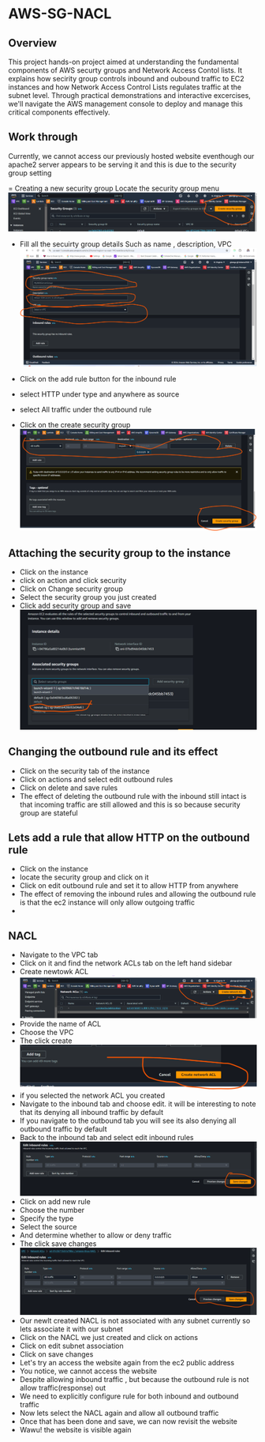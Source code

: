 # AWS-SG-NACL

## Overview

This project hands-on project aimed at understanding the fundamental components of AWS securty groups and Network Access Contol lists. It explains how secirity group controls inbound and oubound traffic to EC2 instances and how Network Access Control Lists regulates traffic at the subnet level. Through practical demonstrations and interactive excercises, we'll navigate the AWS management console to deploy and manage this critical components effectively.

## Work through

Currently, we cannot access our previously hosted website eventhough our apache2 server appears to be serving it and this is due to the security group setting

= Creating a new security group
Locate the security group menu
![Locate security menu](./images/locating_the_security_menu.png)

- Fill all the secuirty group details
  Such as name , description, VPC
![Details](./images/details.png)

- Click on the add rule button for the inbound rule
- select HTTP under type and anywhere as source
- select All traffic under the outbound rule
- Click on the create security group
![Seeting the rules ](./images/All.png)

## Attaching the security group to the instance

- Click on the instance
- click on action and click security
- Click on Change security group
- Select the security group you just created
- Click add security group and save
![Sselect and save the security group](./images/select_the_security_group.png)

## Changing the outbound rule and its effect

- Click on the security tab of the instance
- Click on actions and select edit outbound rules
- Click on delete and save rules
- The effect of deleting the outbound rule with the inbound still intact is that incoming traffic are still allowed
and this is so because security group are stateful

## Lets add a rule that allow HTTP on the outbound rule

- Click on the instance
- locate the security group and click on it
- Click on edit outbound rule and set it to allow HTTP from anywhere
- The effect of removing the inbound rules and allowing the outbound rule is that the ec2 instance will only allow outgoing traffic
-

## NACL

- Navigate to the VPC tab
- Click on it and find the network ACLs tab on the left hand sidebar
- Create newtowk ACL
![Create Network ACL](./images/create_NACLs.png)
- Provide the name of ACL
- Choose the VPC
- The click create
![Create button](/images/create.png)
- if you selected the network ACL you created
- Navigate to the inbound tab and choose edit. it will be interesting to note that its denying all inbound traffic by default
- If you navigate to the outbound tab you will see its also denying all outbound traffic by default
- Back to the inbound tab and select edit inbound rules
![Edit inbound rules](./images/edit_inbound_rule.png)
- Click on add new rule
- Choose the number
- Specify the type
- Select the source
- And determine whether to allow or deny traffic
- The click save changes
![Save the inbound rule](/images/save_the_inbound_rules.png)
- Our newlt created NACL is not associated with any subnet currently so lets associate it with our subnet
- Click on the NACL we just created and click on actions
- Click on edit subnet association
- Click on save changes
- Let's try an access the website again from the ec2 public address
- You notice, we cannot access the website
- Despite allowing inbound traffic , but because the outbound rule is not allow traffic(response) out
- We need to explicitly configure rule for both inbound and outbound traffic
- Now lets select the NACL again and allow all outbound traffic
- Once that has been done and save, we can now revisit the website
- Wawu! the website is visible again
